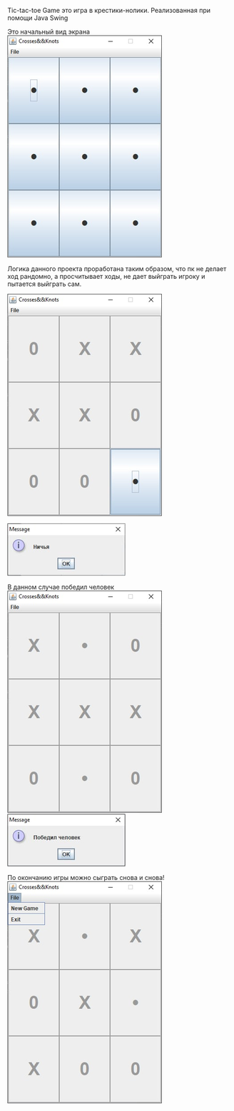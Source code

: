 Tic-tac-toe Game это игра в крестики-нолики. Реализованная при помощи Java Swing 

Это начальный вид экрана
![Image for project](https://github.com/OlKomar35/tic-tac-toe_game/blob/master/image_for_project/screen8.jpg)

Логика данного проекта проработана таким образом, что пк не делает ход рандомно, а просчитывает ходы, не дает выйграть игроку и пытается выйграть сам.

![Image for project](https://github.com/OlKomar35/tic-tac-toe_game/blob/master/image_for_project/screen4.jpg)

![Image for project](https://github.com/OlKomar35/tic-tac-toe_game/blob/master/image_for_project/screen3.jpg)

В данном случае победил человек
![Image for project](https://github.com/OlKomar35/tic-tac-toe_game/blob/master/image_for_project/screen1.jpg)
![Image for project](https://github.com/OlKomar35/tic-tac-toe_game/blob/master/image_for_project/screen6.jpg)

По окончанию игры можно сыграть снова и снова!
![Image for project](https://github.com/OlKomar35/tic-tac-toe_game/blob/master/image_for_project/screen5.jpg)
